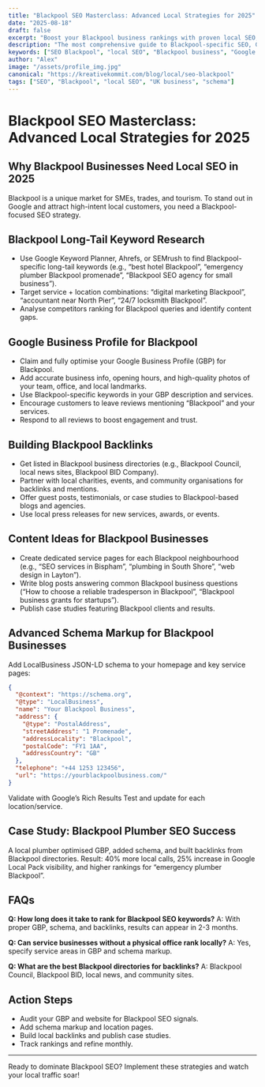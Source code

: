 ```yaml
---
title: "Blackpool SEO Masterclass: Advanced Local Strategies for 2025"
date: "2025-08-18"
draft: false
excerpt: "Boost your Blackpool business rankings with proven local SEO, advanced schema, and long-tail keyword tactics."
description: "The most comprehensive guide to Blackpool-specific SEO, Google Local Pack, content marketing, and actionable steps for 2025."
keywords: ["SEO Blackpool", "local SEO", "Blackpool business", "Google Local Pack", "schema markup", "long-tail keywords", "2025"]
author: "Alex"
image: "/assets/profile_img.jpg"
canonical: "https://kreativekommit.com/blog/local/seo-blackpool"
tags: ["SEO", "Blackpool", "local SEO", "UK business", "schema"]
---
```


# Blackpool SEO Masterclass: Advanced Local Strategies for 2025

## Why Blackpool Businesses Need Local SEO in 2025
Blackpool is a unique market for SMEs, trades, and tourism. To stand out in Google and attract high-intent local customers, you need a Blackpool-focused SEO strategy.

## Blackpool Long-Tail Keyword Research
- Use Google Keyword Planner, Ahrefs, or SEMrush to find Blackpool-specific long-tail keywords (e.g., “best hotel Blackpool”, “emergency plumber Blackpool promenade”, “Blackpool SEO agency for small business”).
- Target service + location combinations: “digital marketing Blackpool”, “accountant near North Pier”, “24/7 locksmith Blackpool”.
- Analyse competitors ranking for Blackpool queries and identify content gaps.

## Google Business Profile for Blackpool
- Claim and fully optimise your Google Business Profile (GBP) for Blackpool.
- Add accurate business info, opening hours, and high-quality photos of your team, office, and local landmarks.
- Use Blackpool-specific keywords in your GBP description and services.
- Encourage customers to leave reviews mentioning “Blackpool” and your services.
- Respond to all reviews to boost engagement and trust.

## Building Blackpool Backlinks
- Get listed in Blackpool business directories (e.g., Blackpool Council, local news sites, Blackpool BID Company).
- Partner with local charities, events, and community organisations for backlinks and mentions.
- Offer guest posts, testimonials, or case studies to Blackpool-based blogs and agencies.
- Use local press releases for new services, awards, or events.

## Content Ideas for Blackpool Businesses
- Create dedicated service pages for each Blackpool neighbourhood (e.g., “SEO services in Bispham”, “plumbing in South Shore”, “web design in Layton”).
- Write blog posts answering common Blackpool business questions (“How to choose a reliable tradesperson in Blackpool”, “Blackpool business grants for startups”).
- Publish case studies featuring Blackpool clients and results.

## Advanced Schema Markup for Blackpool Businesses
Add LocalBusiness JSON-LD schema to your homepage and key service pages:
```json
{
  "@context": "https://schema.org",
  "@type": "LocalBusiness",
  "name": "Your Blackpool Business",
  "address": {
    "@type": "PostalAddress",
    "streetAddress": "1 Promenade",
    "addressLocality": "Blackpool",
    "postalCode": "FY1 1AA",
    "addressCountry": "GB"
  },
  "telephone": "+44 1253 123456",
  "url": "https://yourblackpoolbusiness.com/"
}
```
Validate with Google’s Rich Results Test and update for each location/service.

## Case Study: Blackpool Plumber SEO Success
A local plumber optimised GBP, added schema, and built backlinks from Blackpool directories. Result: 40% more local calls, 25% increase in Google Local Pack visibility, and higher rankings for “emergency plumber Blackpool”.

## FAQs
**Q: How long does it take to rank for Blackpool SEO keywords?**
A: With proper GBP, schema, and backlinks, results can appear in 2-3 months.

**Q: Can service businesses without a physical office rank locally?**
A: Yes, specify service areas in GBP and schema markup.

**Q: What are the best Blackpool directories for backlinks?**
A: Blackpool Council, Blackpool BID, local news, and community sites.

## Action Steps
- Audit your GBP and website for Blackpool SEO signals.
- Add schema markup and location pages.
- Build local backlinks and publish case studies.
- Track rankings and refine monthly.

---
Ready to dominate Blackpool SEO? Implement these strategies and watch your local traffic soar!
